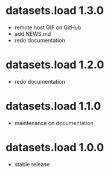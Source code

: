 datasets.load 1.3.0
=======================

* remote host GIF on GitHub
* add NEWS.md
* redo documentation


datasets.load 1.2.0
=======================

* redo documentation


datasets.load 1.1.0
=======================

* maintenance on documentation


datasets.load 1.0.0
=======================

* stable release
